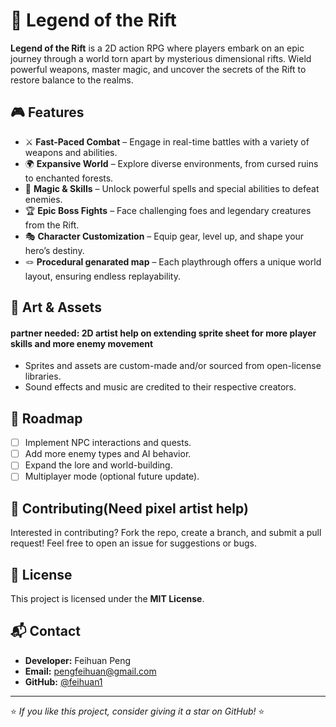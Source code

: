 # 🌌 Legend of the Rift

**Legend of the Rift** is a 2D action RPG where players embark on an epic journey through a world torn apart by mysterious dimensional rifts. Wield powerful weapons, master magic, and uncover the secrets of the Rift to restore balance to the realms.

## 🎮 Features
- ⚔️ **Fast-Paced Combat** – Engage in real-time battles with a variety of weapons and abilities.
- 🌍 **Expansive World** – Explore diverse environments, from cursed ruins to enchanted forests.
- 🔮 **Magic & Skills** – Unlock powerful spells and special abilities to defeat enemies.
- 🏆 **Epic Boss Fights** – Face challenging foes and legendary creatures from the Rift.
- 🎭 **Character Customization** – Equip gear, level up, and shape your hero’s destiny.
- 🪢 **Procedural genarated map** – Each playthrough offers a unique world layout, ensuring endless replayability.

## 🎨 Art & Assets
####  partner needed: 2D artist help on extending sprite sheet for more player skills and more enemy movement
- Sprites and assets are custom-made and/or sourced from open-license libraries.
- Sound effects and music are credited to their respective creators.

## 🚀 Roadmap
- [ ] Implement NPC interactions and quests.
- [ ] Add more enemy types and AI behavior.
- [ ] Expand the lore and world-building.
- [ ] Multiplayer mode (optional future update).

## 🤝 Contributing(Need pixel artist help)
Interested in contributing? Fork the repo, create a branch, and submit a pull request! Feel free to open an issue for suggestions or bugs.

## 📜 License
This project is licensed under the **MIT License**.

## 📬 Contact
- **Developer:** Feihuan Peng
- **Email:** pengfeihuan@gmail.com
- **GitHub:** [@feihuan1](https://github.com/feihuan1)

---
⭐ *If you like this project, consider giving it a star on GitHub!* ⭐